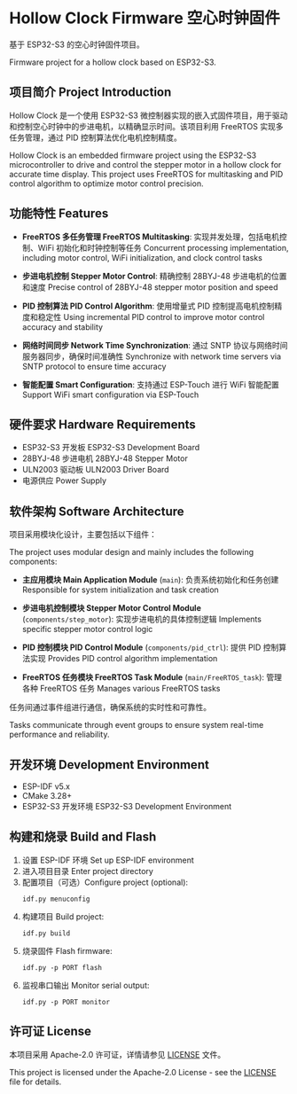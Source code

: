 # Hollow Clock Firmware 空心时钟固件

基于 ESP32-S3 的空心时钟固件项目。

Firmware project for a hollow clock based on ESP32-S3.

## 项目简介 Project Introduction

Hollow Clock 是一个使用 ESP32-S3 微控制器实现的嵌入式固件项目，用于驱动和控制空心时钟中的步进电机，以精确显示时间。该项目利用 FreeRTOS 实现多任务管理，通过 PID 控制算法优化电机控制精度。

Hollow Clock is an embedded firmware project using the ESP32-S3 microcontroller to drive and control the stepper motor in a hollow clock for accurate time display. This project uses FreeRTOS for multitasking and PID control algorithm to optimize motor control precision.

## 功能特性 Features

- **FreeRTOS 多任务管理 FreeRTOS Multitasking**: 实现并发处理，包括电机控制、WiFi 初始化和时钟控制等任务
  Concurrent processing implementation, including motor control, WiFi initialization, and clock control tasks

- **步进电机控制 Stepper Motor Control**: 精确控制 28BYJ-48 步进电机的位置和速度
  Precise control of 28BYJ-48 stepper motor position and speed

- **PID 控制算法 PID Control Algorithm**: 使用增量式 PID 控制提高电机控制精度和稳定性
  Using incremental PID control to improve motor control accuracy and stability

- **网络时间同步 Network Time Synchronization**: 通过 SNTP 协议与网络时间服务器同步，确保时间准确性
  Synchronize with network time servers via SNTP protocol to ensure time accuracy

- **智能配置 Smart Configuration**: 支持通过 ESP-Touch 进行 WiFi 智能配置
  Support WiFi smart configuration via ESP-Touch

## 硬件要求 Hardware Requirements

- ESP32-S3 开发板 ESP32-S3 Development Board
- 28BYJ-48 步进电机 28BYJ-48 Stepper Motor
- ULN2003 驱动板 ULN2003 Driver Board
- 电源供应 Power Supply

## 软件架构 Software Architecture

项目采用模块化设计，主要包括以下组件：

The project uses modular design and mainly includes the following components:

- **主应用模块 Main Application Module** (`main`): 负责系统初始化和任务创建
  Responsible for system initialization and task creation

- **步进电机控制模块 Stepper Motor Control Module** (`components/step_motor`): 实现步进电机的具体控制逻辑
  Implements specific stepper motor control logic

- **PID 控制模块 PID Control Module** (`components/pid_ctrl`): 提供 PID 控制算法实现
  Provides PID control algorithm implementation

- **FreeRTOS 任务模块 FreeRTOS Task Module** (`main/FreeRTOS_task`): 管理各种 FreeRTOS 任务
  Manages various FreeRTOS tasks

任务间通过事件组进行通信，确保系统的实时性和可靠性。

Tasks communicate through event groups to ensure system real-time performance and reliability.

## 开发环境 Development Environment

- ESP-IDF v5.x
- CMake 3.28+
- ESP32-S3 开发环境 ESP32-S3 Development Environment

## 构建和烧录 Build and Flash

1. 设置 ESP-IDF 环境 Set up ESP-IDF environment
2. 进入项目目录 Enter project directory
3. 配置项目（可选）Configure project (optional):
   ```
   idf.py menuconfig
   ```
4. 构建项目 Build project:
   ```
   idf.py build
   ```
5. 烧录固件 Flash firmware:
   ```
   idf.py -p PORT flash
   ```
6. 监视串口输出 Monitor serial output:
   ```
   idf.py -p PORT monitor
   ```

## 许可证 License

本项目采用 Apache-2.0 许可证，详情请参见 [LICENSE](LICENSE) 文件。

This project is licensed under the Apache-2.0 License - see the [LICENSE](LICENSE) file for details.